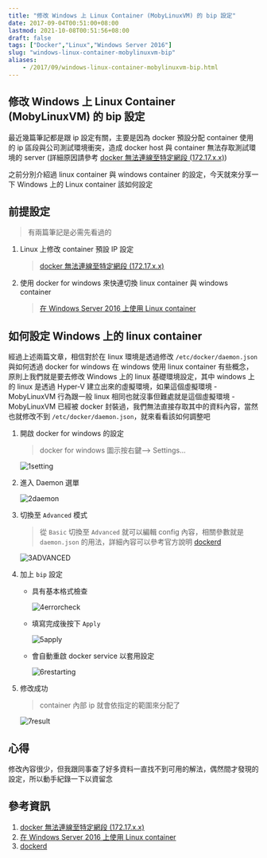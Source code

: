 ```yaml
---
title: "修改 Windows 上 Linux Container (MobyLinuxVM) 的 bip 設定"
date: 2017-09-04T00:51:00+08:00
lastmod: 2021-10-08T00:51:56+08:00
draft: false
tags: ["Docker","Linux","Windows Server 2016"]
slug: "windows-linux-container-mobylinuxvm-bip"
aliases:
    - /2017/09/windows-linux-container-mobylinuxvm-bip.html
---
```

## 修改 Windows 上 Linux Container (MobyLinuxVM) 的 bip 設定

最近幾篇筆記都是跟 ip 設定有關，主要是因為 docker 預設分配 container 使用的 ip 區段與公司測試環境衝突，造成 docker host 與 container 無法存取測試環境的 server (詳細原因請參考 [docker 無法連線至特定網段 (172.17.x.x)](/2017/09/docker-172-17-ip.html))

之前分別介紹過 linux container 與 windows container 的設定，今天就來分享一下 Windows 上的 Linux container 該如何設定

## 前提設定

> 有兩篇筆記是必需先看過的

1. Linux 上修改 container 預設 IP 設定

    > [docker 無法連線至特定網段 (172.17.x.x)](/2017/09/docker-172-17-ip.html)

2. 使用 docker for windows 來快連切換 linux container 與 windows container

    > [在 Windows Server 2016 上使用 Linux container](/2017/09/windows-server-2016-linux-container.html)

## 如何設定 Windows 上的 linux container

經過上述兩篇文章，相信對於在 linux 環境是透過修改 `/etc/docker/daemon.json` 與如何透過 docker for windows 在 windows 使用 linux container 有些概念，原則上我們就是要去修改 Windows 上的 linux 基礎環境設定，其中 windows 上的 linux 是透過 Hyper-V 建立出來的虛擬環境，如果這個虛擬環境 - MobyLinuxVM 行為跟一般 linux 相同也就沒事但難處就是這個虛擬環境 - MobyLinuxVM 已經被 docker 封裝過，我們無法直接存取其中的資料內容，當然也就修改不到 `/etc/docker/daemon.json`，就來看看該如何調整吧

1. 開啟 docker for windows 的設定

    > docker for windows 圖示按右鍵--> Settings...

    ![1setting](https://user-images.githubusercontent.com/3851540/30004922-1ba4a408-910a-11e7-9d29-316bd128b3d5.png)

2. 進入 Daemon 選單

    ![2daemon](https://user-images.githubusercontent.com/3851540/30004923-1bd09b08-910a-11e7-8ada-f96c0ba40b3b.png)

3. 切換至 `Advanced` 模式

    > 從 `Basic` 切換至 `Advanced` 就可以編輯 config 內容，相關參數就是 `daemon.json` 的用法，詳細內容可以參考官方說明 [dockerd](https://docs.docker.com/engine/reference/commandline/dockerd/)

    ![3ADVANCED](https://user-images.githubusercontent.com/3851540/30004924-1be7ce22-910a-11e7-8e2e-84b82f86930e.png)

4. 加上 `bip` 設定

    * 具有基本格式檢查

        ![4errorcheck](https://user-images.githubusercontent.com/3851540/30004925-1beb7a5e-910a-11e7-8bba-3df3e8745f42.png)

    * 填寫完成後按下 `Apply`

        ![5apply](https://user-images.githubusercontent.com/3851540/30004926-1bef1bdc-910a-11e7-8f5b-75071e2154cc.png)

    * 會自動重啟 docker service 以套用設定

        ![6restarting](https://user-images.githubusercontent.com/3851540/30004927-1bf396ee-910a-11e7-89cc-771ae0404c37.png)

5. 修改成功

    > container 內部 ip 就會依指定的範圍來分配了

    ![7result](https://user-images.githubusercontent.com/3851540/30004928-1c786586-910a-11e7-8e50-07647aea61d8.png)

## 心得

修改內容很少，但我跟同事查了好多資料一直找不到可用的解法，偶然間才發現的設定，所以動手紀錄一下以資留念

## 參考資訊

1. [docker 無法連線至特定網段 (172.17.x.x)](/2017/09/docker-172-17-ip.html)
2. [在 Windows Server 2016 上使用 Linux container](/2017/09/windows-server-2016-linux-container.html)
3. [dockerd](https://docs.docker.com/engine/reference/commandline/dockerd/)
